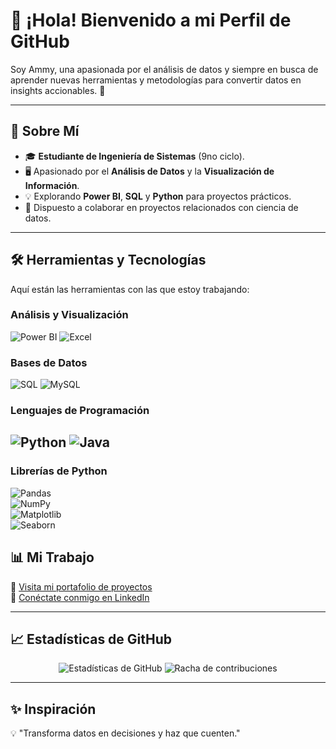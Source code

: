 # 👋 ¡Hola! Bienvenido a mi Perfil de GitHub

Soy Ammy, una apasionada por el análisis de datos y siempre en busca de aprender nuevas herramientas y metodologías para convertir datos en insights accionables. 🚀

---

## 🌟 Sobre Mí

- 🎓 **Estudiante de Ingeniería de Sistemas** (9no ciclo).
- 🖥️ Apasionado por el **Análisis de Datos** y la **Visualización de Información**.
- 💡 Explorando **Power BI**, **SQL** y **Python** para proyectos prácticos.
- 🤝 Dispuesto a colaborar en proyectos relacionados con ciencia de datos.

---

## 🛠️ Herramientas y Tecnologías

Aquí están las herramientas con las que estoy trabajando:

### **Análisis y Visualización**
![Power BI](https://img.shields.io/badge/PowerBI-%230E77B5.svg?style=for-the-badge&logo=powerbi&logoColor=white)
![Excel](https://img.shields.io/badge/Excel-%2334A853.svg?style=for-the-badge&logo=microsoft-excel&logoColor=white)

### **Bases de Datos**
![SQL](https://img.shields.io/badge/SQL-%230075C2.svg?style=for-the-badge&logo=mysql&logoColor=white)
![MySQL](https://img.shields.io/badge/MySQL-%230075C2.svg?style=for-the-badge&logo=mysql&logoColor=white)

### **Lenguajes de Programación**
![Python](https://img.shields.io/badge/Python-%2314354C.svg?style=for-the-badge&logo=python&logoColor=white)
![Java](https://img.shields.io/badge/Java-%23ED8B00.svg?style=for-the-badge&logo=openjdk&logoColor=white)
---

### **Librerías de Python**
![Pandas](https://img.shields.io/badge/Pandas-%23150458.svg?style=for-the-badge&logo=pandas&logoColor=white)  
![NumPy](https://img.shields.io/badge/NumPy-%23013243.svg?style=for-the-badge&logo=numpy&logoColor=white)  
![Matplotlib](https://img.shields.io/badge/Matplotlib-%231572B6.svg?style=for-the-badge&logo=python&logoColor=white)  
![Seaborn](https://img.shields.io/badge/Seaborn-%231E90FF.svg?style=for-the-badge&logo=python&logoColor=white)  


## 📊 Mi Trabajo

🔗 [Visita mi portafolio de proyectos](#)  
💼 [Conéctate conmigo en LinkedIn](https://www.linkedin.com/in/ammy-montanez-barrientos-2566182b9/)  

---

## 📈 Estadísticas de GitHub

<div align="center">
  <img src="https://github-readme-stats.vercel.app/api?username=Amontanez2&show_icons=true&theme=radical" alt="Estadísticas de GitHub" />
  <img src="https://github-readme-streak-stats.herokuapp.com/?user=Amontanez2&theme=radical" alt="Racha de contribuciones" />
</div>

---

## ✨ Inspiración

💡 "Transforma datos en decisiones y haz que cuenten."  
